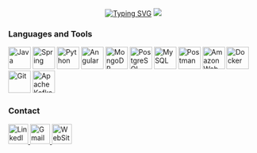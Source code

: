 <div align="center">
  <a href="https://git.io/typing-svg"><img src="https://readme-typing-svg.demolab.com?font=Jetbrains+Mono&pause=1000&color=36BCF7FF&size=35&center=true&vCenter=true&width=1000&lines=Welcome!" alt="Typing SVG" /></a>
  <img src="https://media0.giphy.com/media/v1.Y2lkPTc5MGI3NjExcTM3dW85MWFkZGtrMHBxejM4bmE2NDZ0NWpudjg2aTN0cG1rYmg5aiZlcD12MV9pbnRlcm5hbF9naWZfYnlfaWQmY3Q9Zw/SzQk4DdpJBkXu/giphy.gif"/>
</div>

<!--
<div align="center">
  <img width="49%" height="195px" src="https://github-readme-stats.vercel.app/api/top-langs/?username=GuilhermexL&layout=compact&langs_count=7&theme=dracula"/> 
  <img width="49%" height="195px" src="https://github-readme-stats.vercel.app/api?username=GuilhermexL&show_icons=true&theme=dracula&include_all_commits=true&count_private=true"/>
</div>
-->

### Languages and Tools

<p align="left">

<img width="45px" title="Java" alt="Java" src="https://cdn.jsdelivr.net/gh/devicons/devicon@latest/icons/java/java-original.svg" />
<img width="45px" title="Spring" alt="Spring" src="https://cdn.jsdelivr.net/gh/devicons/devicon@latest/icons/spring/spring-original.svg" />
<img width="45px" title="Python" alt="Python" src="https://cdn.jsdelivr.net/gh/devicons/devicon@latest/icons/python/python-original.svg" />
<img width="45px" title="Angular" alt="Angular" src="https://cdn.jsdelivr.net/gh/devicons/devicon@latest/icons/angularjs/angularjs-plain.svg" />
<img width="45px" title="MongoDB" alt="MongoDB" src="https://cdn.jsdelivr.net/gh/devicons/devicon@latest/icons/mongodb/mongodb-original.svg" />
<img width="45px" title="PostgreSQL" alt="PostgreSQL" src="https://cdn.jsdelivr.net/gh/devicons/devicon@latest/icons/postgresql/postgresql-original.svg" />
<img width="45px" title="MySQL" alt="MySQL" src="https://cdn.jsdelivr.net/gh/devicons/devicon@latest/icons/mysql/mysql-original.svg" />
<img width="45px" title="Postman" alt="Postman" src="https://cdn.jsdelivr.net/gh/devicons/devicon@latest/icons/postman/postman-original.svg" />
<img width="45px" title="Amazon Web Service" alt="Amazon Web Service" src="https://cdn.jsdelivr.net/gh/devicons/devicon@latest/icons/amazonwebservices/amazonwebservices-plain-wordmark.svg" />
<img width="45px" title="Docker" alt="Docker" src="https://cdn.jsdelivr.net/gh/devicons/devicon@latest/icons/docker/docker-original.svg" />
<img width="45px" title="Git" alt="Git" src="https://cdn.jsdelivr.net/gh/devicons/devicon@latest/icons/git/git-original.svg" />
<img width="45px" title="Apache Kafka" alt="Apache Kafka" src="https://cdn.jsdelivr.net/gh/devicons/devicon@latest/icons/apachekafka/apachekafka-original.svg" />

</p>

### Contact

<a href="https://www.linkedin.com/in/guilhermee-santos/">
<img width="40px" title="LinkedIn" alt="LinkedIn" src="https://cdn.jsdelivr.net/gh/devicons/devicon@latest/icons/linkedin/linkedin-original.svg" target="_blank">
</a>

<a href = "mailto:contato@guilhermesantosmj">
<img width="40px" title="Gmail" alt="Gmail" src="https://cdn.jsdelivr.net/gh/devicons/devicon@latest/icons/google/google-original.svg" target="_blank">
</a>

<a href = "https://guilhermexl.vercel.app/">
<img width="40px" title="WebSite" alt="WebSite" src="https://img.icons8.com/color/48/geography--v1.png" target="_blank">
</a>
